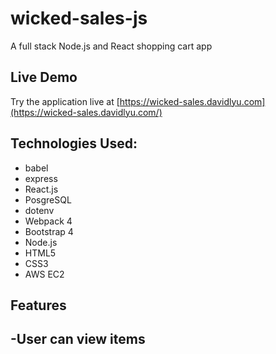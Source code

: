 # wicked-sales-js
A full stack Node.js and React shopping cart app
## Live Demo
Try the application live at [https://wicked-sales.davidlyu.com](https://wicked-sales.davidlyu.com/)

## Technologies Used:
* babel
* express
* React.js
* PosgreSQL
* dotenv
* Webpack 4
* Bootstrap 4
* Node.js
* HTML5
* CSS3
* AWS EC2

## Features
  -User can view items
  -
